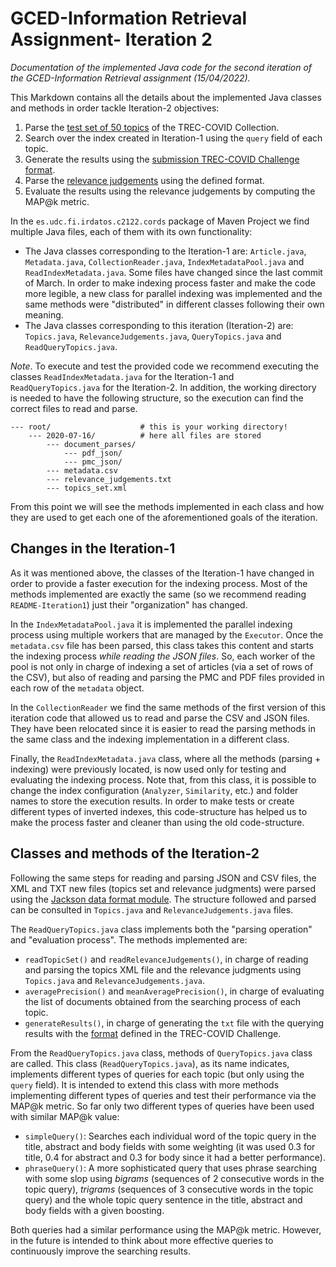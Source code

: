 
# GCED-Information Retrieval Assignment- Iteration 2

*Documentation of the implemented Java code for the second iteration of the GCED-Information Retrieval assignment (15/04/2022).*

This Markdown contains all the details about the implemented Java classes and methods in order tackle Iteration-2 objectives:

1. Parse the [test set of 50 topics](https://ir.nist.gov/trec-covid/data/topics-rnd5.xml) of the TREC-COVID Collection.  
2. Search over the index created in Iteration-1 using the `query` field of each topic.
3. Generate the results using the [submission TREC-COVID Challenge format](https://ir.nist.gov/trec-covid/round1.html).
4. Parse the [relevance judgements](https://trec.nist.gov/data/qrels_eng/) using the defined format.
5. Evaluate the results using the relevance judgements by computing the MAP@k metric.

In the `es.udc.fi.irdatos.c2122.cords` package of Maven Project we find multiple Java files, each of them with its 
own functionality:

- The Java classes corresponding to the Iteration-1 are: `Article.java`, `Metadata.java`, `CollectionReader.java`, 
`IndexMetadataPool.java` and `ReadIndexMetadata.java`. Some files have changed since the last commit of March. In order 
to make indexing process faster and make the code more legible, a new class for parallel indexing was implemented and 
the same methods were "distributed" in different classes following their own meaning.
- The Java classes corresponding to this iteration (Iteration-2) are: `Topics.java`, `RelevanceJudgements.java`, 
`QueryTopics.java` and `ReadQueryTopics.java`.


*Note*. To execute and test the provided code we recommend executing the classes `ReadIndexMetadata.java` for the 
Iteration-1 and `ReadQueryTopics.java` for the Iteration-2. In addition, the working directory is needed to have the 
following structure, so the execution can find the correct files to read and parse.

````text
--- root/                    # this is your working directory!
    --- 2020-07-16/          # here all files are stored
        --- document_parses/
            --- pdf_json/
            --- pmc_json/
        --- metadata.csv
        --- relevance_judgements.txt
        --- topics_set.xml
````

From this point we will see the methods implemented in each class and how they are used to get each one of the 
aforementioned goals of the iteration.

## Changes in the Iteration-1

As it was mentioned above, the classes of the Iteration-1 have changed in order to provide a faster execution 
for the indexing process. Most of the methods implemented are exactly the same (so we recommend reading `README-Iteration1`) 
just their "organization" has changed.

In the `IndexMetadataPool.java` it is implemented the parallel indexing process using multiple workers that are 
managed by the `Executor`. Once the `metadata.csv` file has been parsed, this class takes this content and starts 
the indexing process *while reading the JSON files*. So, each worker of the pool is not only in charge of 
indexing a set of articles (via a set of rows of the CSV), but also of reading and parsing the PMC and PDF files 
provided in each row of the `metadata` object.

In the `CollectionReader` we find the same methods of the first version of this iteration code that allowed us to read 
and parse the CSV and JSON files. They have been relocated since it is easier to read the parsing methods in the same class 
and the indexing implementation in a different class.

Finally, the `ReadIndexMetadata.java` class, where all the methods (parsing + indexing) were previously located, is 
now used only for testing and evaluating the indexing process. Note that, from this class, it is possible to change 
the index configuration (`Analyzer`, `Similarity`, etc.) and folder names to store the execution results. In order 
to make tests or create different types of inverted indexes, this code-structure has helped us to make the process 
faster and cleaner than using the old code-structure.


## Classes and methods of the Iteration-2

Following the same steps for reading and parsing JSON and CSV files, the XML and TXT new files (topics set and 
relevance judgments) were parsed using the [Jackson data format module](https://github.com/FasterXML/jackson-dataformat-xml). 
The structure followed and parsed can be consulted in `Topics.java` and `RelevanceJudgements.java` files.

The `ReadQueryTopics.java` class implements both the "parsing operation" and "evaluation process". The methods 
implemented are:

- `readTopicSet()` and `readRelevanceJudgements()`, in charge of reading and parsing the topics XML file and 
the relevance judgments using `Topics.java` and `RelevanceJudgements.java`.
- `averagePrecision()` and `meanAveragePrecision()`, in charge of evaluating the list of documents obtained from the 
searching process of each topic.
- `generateResults()`, in charge of generating the `txt` file with the querying results with the [format](https://ir.nist.gov/trec-covid/round1.html) 
defined in the TREC-COVID Challenge.

From the `ReadQueryTopics.java` class, methods of `QueryTopics.java` class are called. This class (`ReadQueryTopics.java`), 
as its name indicates, implements different types of queries for each topic (but only using the `query` field). It is 
intended to extend this class with more methods implementing different types of queries and test their performance via 
the MAP@k metric. So far only two different types of queries have been used with similar MAP@k value:

- `simpleQuery()`: Searches each individual word of the topic query in the title, abstract and body fields with 
some weighting (it was used 0.3 for title, 0.4 for abstract and 0.3 for body since it had a better performance).
- `phraseQuery()`: A more sophisticated query that uses phrase searching with some slop using *bigrams* (sequences 
of 2 consecutive words in the topic query), *trigrams* (sequences of 3 consecutive words in the topic query) and 
the whole topic query sentence in the title, abstract and body fields with a given boosting. 

Both queries had a similar performance using the MAP@k metric. However, in the future is intended to think about 
more effective queries to continuously improve the searching results.